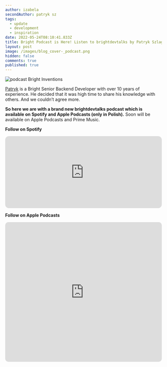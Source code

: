 ```yaml
---
author: izabela
secondAuthor: patryk sz
tags:
  - update
  - development
  - inspiration
date: 2022-05-24T08:10:41.833Z
title: Bright Podcast is Here! Listen to brightdevtalks by Patryk Szlagowski
layout: post
image: /images/blog_cover-_podcast.png
hidden: false
comments: true
published: true
---
```

![podcast Bright Inventions](/images/blog_cover-_podcast.png)

[Patryk](/about-us/patryk-sz/) is a Bright Senior Backend Developer with over 10 years of experience. He decided that it was high time to share his knowledge with others. And we couldn’t agree more.

**So here we are with a brand new brightdevtalks podcast which is available on Spotify and Apple Podcasts (only in Polish).** Soon will be available on Apple Podcasts and Prime Music.

**Follow on Spotify**

<iframe style="border-radius:12px" src="https://open.spotify.com/embed/show/1xrG8BF4Niv5uIzHvIn79q?utm_source=generator&theme=0" width="100%" height="232" frameBorder="0" allowfullscreen="" allow="autoplay; clipboard-write; encrypted-media; fullscreen; picture-in-picture"></iframe>

**Follow on Apple Podcasts**

<center>

<iframe src="https://embed.podcasts.apple.com/us/podcast/brightdevtalks/id1625829267?itsct=podcast_box_player&amp;itscg=30200&amp;ls=1&amp;theme=dark" height="450px" frameborder="0" sandbox="allow-forms allow-popups allow-same-origin allow-scripts allow-top-navigation-by-user-activation" allow="autoplay *; encrypted-media *; clipboard-write" style="width: 100%; max-width: 660px; overflow: hidden; border-radius: 10px; background: transparent;"></iframe>

</center>